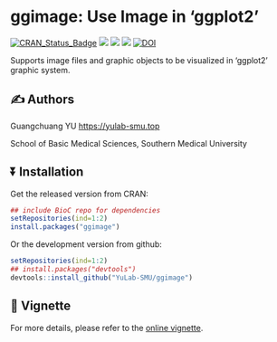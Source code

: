 <!-- README.md is generated from README.Rmd. Please edit that file -->

# ggimage: Use Image in ‘ggplot2’

[![CRAN_Status_Badge](http://www.r-pkg.org/badges/version/ggimage?color=green)](https://cran.r-project.org/package=ggimage)
![](http://cranlogs.r-pkg.org/badges/grand-total/ggimage?color=green)
![](http://cranlogs.r-pkg.org/badges/ggimage?color=green)
![](http://cranlogs.r-pkg.org/badges/last-week/ggimage?color=green)
[![DOI](https://zenodo.org/badge/DOI/10.5281/zenodo.344625.svg)](https://doi.org/10.5281/zenodo.344625)

Supports image files and graphic objects to be visualized in ‘ggplot2’
graphic system.

## :writing_hand: Authors

Guangchuang YU <https://yulab-smu.top>

School of Basic Medical Sciences, Southern Medical University

## :arrow_double_down: Installation

Get the released version from CRAN:

``` r
## include BioC repo for dependencies
setRepositories(ind=1:2)
install.packages("ggimage")
```

Or the development version from github:

``` r
setRepositories(ind=1:2)
## install.packages("devtools")
devtools::install_github("YuLab-SMU/ggimage")
```

## :book: Vignette

For more details, please refer to the [online
vignette](https://yulab-smu.top/pkgdocs/ggimage.html).
